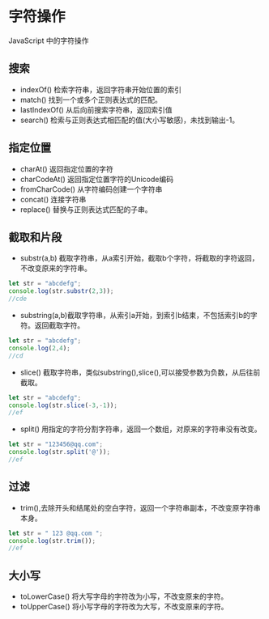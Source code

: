 # 字符操作

JavaScript 中的字符操作

## 搜索

- indexOf() 检索字符串，返回字符串开始位置的索引
- match() 找到一个或多个正则表达式的匹配。
- lastIndexOf() 从后向前搜索字符串，返回索引值
- search() 检索与正则表达式相匹配的值(大小写敏感)，未找到输出-1。

## 指定位置

- charAt() 返回指定位置的字符
- charCodeAt() 返回指定位置字符的Unicode编码
- fromCharCode() 从字符编码创建一个字符串
- concat() 连接字符串
- replace() 替换与正则表达式匹配的子串。

## 截取和片段

- substr(a,b) 截取字符串，从a索引开始，截取b个字符，将截取的字符返回，不改变原来的字符串。

```javascript
let str = "abcdefg";
console.log(str.substr(2,3));
//cde
```

- substring(a,b)截取字符串，从索引a开始，到索引b结束，不包括索引b的字符。返回截取字符。

```javascript
let str = "abcdefg";
console.log(2,4);
//cd
```

- slice() 截取字符串，类似substring(),slice(),可以接受参数为负数，从后往前截取。

```javascript
let str = "abcdefg";
console.log(str.slice(-3,-1));
//ef
```

- split() 用指定的字符分割字符串，返回一个数组，对原来的字符串没有改变。

```javascript
let str = "123456@qq.com";
console.log(str.split('@'));
//ef
```

## 过滤

- trim(),去除开头和结尾处的空白字符，返回一个字符串副本，不改变原字符串本身。

```javascript
let str = " 123 @qq.com ";
console.log(str.trim());
//ef
```

## 大小写

- toLowerCase() 将大写字母的字符改为小写，不改变原来的字符。
- toUpperCase() 将小写字母的字符改为大写，不改变原来的字符。

